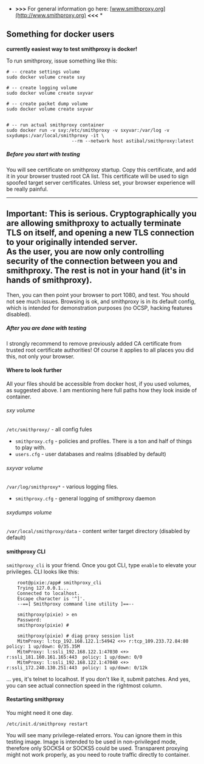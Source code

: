 
* **>>>** For general information go here: [www.smithproxy.org](http://www.smithproxy.org) **<<<** *



## Something for docker users 
**currently easiest way to test smithproxy is docker!**

To run smithproxy, issue something like this:

```
# -- create settings volume
sudo docker volume create sxy

# -- create logging volume
sudo docker volume create sxyvar

# -- create packet dump volume
sudo docker volume create sxyvar


# -- run actual smithproxy container
sudo docker run -v sxy:/etc/smithproxy -v sxyvar:/var/log -v sxydumps:/var/local/smithproxy -it \
                        --rm --network host astibal/smithproxy:latest
```


##### Before you start with testing


You will see certificate on smithproxy startup. Copy this certificate,
and add it in your browser trusted root CA list.
This certificate will be used to sign spoofed target server certificates.
Unless set,  your browser experience will be really painful.

---
**Important**: 
This is serious. Cryptographically you are allowing smithproxy 
to actually terminate TLS on itself, and opening a new TLS connection to your 
originally intended server.   
As the user, you are now only controlling security of the connection between you 
and smithproxy. The rest is not in your hand (it's in hands of smithproxy). 
---

 
Then, you can then point your browser to port 1080, and test. You should not 
see much issues. Browsing is ok, and smithproxy is in its default config,
which is intended for demonstration purposes (no OCSP, hacking features disabled).

##### After you are done with testing

I strongly recommend to remove previously added CA certificate from trusted 
root certificate authorities! Of course it applies to all places you did this, 
not only your browser.


#### Where to look further

All your files should be accessible from docker host, if you used volumes, as suggested above. I am 
mentioning here full paths how they look inside of container. 

###### sxy volume
`/etc/smithproxy/` - all config fules
  * `smithproxy.cfg` - policies and profiles. There is a ton and half of things to play with.  
  * `users.cfg` - user databases and realms (disabled by default)
 

###### sxyvar volume
`/var/log/smithproxy*` - various logging files. 
  * `smithproxy.cfg` - general logging of smithproxy daemon

###### sxydumps volume
`/var/local/smithproxy/data` - content writer target directory (disabled by default)
  

#### smithproxy CLI

`smithproxy_cli` is your friend. Once you got CLI, type `enable` to elevate your privileges.
CLI looks like this:
```
    root@pixie:/app# smithproxy_cli 
    Trying 127.0.0.1...
    Connected to localhost.
    Escape character is '^]'.
    --==[ Smithproxy command line utility ]==--
    
    smithproxy(pixie) > en
    Password: 
    smithproxy(pixie) # 
    
    smithproxy(pixie) # diag proxy session list
    MitmProxy: l:tcp_192.168.122.1:54942 <+> r:tcp_109.233.72.84:80  policy: 1 up/down: 0/35.35M
    MitmProxy: l:ssli_192.168.122.1:47030 <+> r:ssli_181.160.161.165:443  policy: 1 up/down: 0/0
    MitmProxy: l:ssli_192.168.122.1:47040 <+> r:ssli_172.240.130.251:443  policy: 1 up/down: 0/12k
```
... yes, it's telnet to localhost. If you don't like it, submit patches. And yes, you can see 
actual connection speed in the rightmost column.

#### Restarting smithproxy

You might need it one day. 
```
/etc/init.d/smithproxy restart
```
You will see many privilege-related errors. You can ignore them in this testing image. 
Image is intended to be used in non-privileged mode, therefore only SOCKS4 or SOCKS5 could be used.
Transparent proxying might not work properly, as you need to route traffic directly to container.


